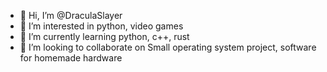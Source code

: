 - 👋 Hi, I’m @DraculaSlayer
- 👀 I’m interested in python, video games
- 🌱 I’m currently learning python, c++, rust
- 💞️ I’m looking to collaborate on Small operating system project, software for homemade hardware

<!---
DraculaSlayer/DraculaSlayer is a ✨ special ✨ repository because its `README.md` (this file) appears on your GitHub profile.
You can click the Preview link to take a look at your changes.
--->
